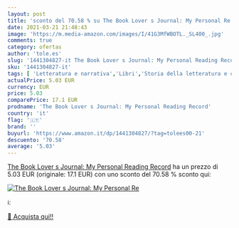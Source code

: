 ```yaml
---
layout: post
title: 'sconto del 70.58 % su The Book Lover s Journal: My Personal Re  '
date: 2021-03-21 21:48:43
image: 'https://m.media-amazon.com/images/I/41G3MfWBOTL._SL400_.jpg'
comments: true
category: ofertas
author: 'tole.es'
slug: '1441304827-it The Book Lover s Journal: My Personal Reading Record'
sku: '1441304827-it'
tags: [ 'Letteratura e narrativa','Libri','Storia della letteratura e critica letteraria', ]
actualPrice: 5.03 EUR
currency: EUR
price: 5.03
comparePrice: 17.1 EUR
prodname: 'The Book Lover s Journal: My Personal Reading Record'
country: 'it'
flag: '🇮🇹'
brand: ''
buyurl: 'https://www.amazon.it/dp/1441304827/?tag=tolees00-21'
descuento: '70.58'
average: '5.03'
---
```


[The Book Lover s Journal: My Personal Reading Record](https://www.amazon.it/dp/1441304827/?tag=tolees00-21) ha un prezzo di 5.03 EUR (originale: 17.1 EUR) con uno sconto del 70.58 % sconto qui:

[![The Book Lover s Journal: My Personal Re](https://m.media-amazon.com/images/I/41G3MfWBOTL._SL400_.jpg)](https://www.amazon.it/dp/1441304827/?tag=tolees00-21)

ℹ️:


[🛒 Acquista qui!!](https://www.amazon.it/dp/1441304827/?tag=tolees00-21)
